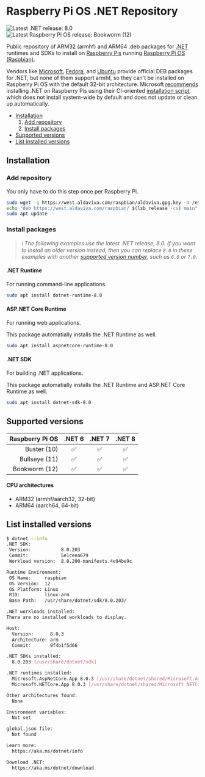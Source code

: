 Raspberry Pi OS .NET Repository
===

![Latest .NET release: 8.0](https://img.shields.io/badge/Latest%20release-8.0-success?logo=dotnet) ![Latest Raspberry Pi OS release: Bookworm (12)](https://img.shields.io/badge/Latest%20release-Bookworm%20(12)-success?logo=raspberrypi)

Public repository of ARM32 (armhf) and ARM64 .deb packages for [.NET](https://dotnet.microsoft.com/) runtimes and SDKs to install on [Raspberry Pis](https://www.raspberrypi.com) running [Raspberry Pi OS (Raspbian)](https://www.raspberrypi.com/software/operating-systems/).

Vendors like [Microsoft](https://learn.microsoft.com/en-us/dotnet/core/install/linux-debian), [Fedora](https://packages.fedoraproject.org/pkgs/dotnet8.0/), and [Ubuntu](https://packages.ubuntu.com/source/mantic/dotnet8) provide official DEB packages for .NET, but none of them support armhf, so they can't be installed on Raspberry Pi OS with the default 32-bit architecture. Microsoft [recommends](https://learn.microsoft.com/en-us/dotnet/iot/deployment) installing .NET on Raspberry Pis using their CI-oriented [installation script](https://learn.microsoft.com/en-us/dotnet/core/tools/dotnet-install-script), which does not install system-wide by default and does not update or clean up automatically.

<!-- MarkdownTOC autolink="true" bracket="round" autoanchor="false" levels="1,2,3" bullets="-,1." -->

- [Installation](#installation)
    1. [Add repository](#add-repository)
    1. [Install packages](#install-packages)
- [Supported versions](#supported-versions)
- [List installed versions](#list-installed-versions)

<!-- /MarkdownTOC -->

## Installation

### Add repository

You only have to do this step once per Raspberry Pi.
```sh
sudo wget -q https://west.aldaviva.com/raspbian/aldaviva.gpg.key -O /etc/apt/trusted.gpg.d/aldaviva.gpg
echo "deb https://west.aldaviva.com/raspbian/ $(lsb_release -cs) main" | sudo tee /etc/apt/sources.list.d/aldaviva.list > /dev/null
sudo apt update
```

### Install packages

> ℹ *The following examples use the latest .NET release, 8.0. If you want to install an older version instead, then you can replace `8.0` in these examples with another [supported version number](#supported-versions), such as `6.0` or `7.0`.*

#### .NET Runtime

For running command-line applications.
```sh
sudo apt install dotnet-runtime-8.0
```

#### ASP.NET Core Runtime

For running web applications.

This package automatially installs the .NET Runtime as well.
```sh
sudo apt install aspnetcore-runtime-8.0
```

#### .NET SDK

For building .NET applications.

This package automatially installs the .NET Runtime and ASP.NET Core Runtime as well.
```sh
sudo apt install dotnet-sdk-8.0
```

## Supported versions

|Raspberry Pi OS|.NET 6|.NET 7|.NET 8|
|-:|:-:|:-:|:-:|
|Buster (10)|✅|✅|✅|
|Bullseye (11)|✅|✅|✅|
|Bookworm (12)|✅|✅|✅|

#### CPU architectures
- ARM32 (armhf/aarch32, 32-bit)
- ARM64 (aarch64, 64-bit)

## List installed versions

```sh
$ dotnet --info
.NET SDK:
 Version:           8.0.203
 Commit:            5e1ceea679
 Workload version:  8.0.200-manifests.4e94be9c

Runtime Environment:
 OS Name:     raspbian
 OS Version:  12
 OS Platform: Linux
 RID:         linux-arm
 Base Path:   /usr/share/dotnet/sdk/8.0.203/

.NET workloads installed:
There are no installed workloads to display.

Host:
  Version:      8.0.3
  Architecture: arm
  Commit:       9f4b1f5d66

.NET SDKs installed:
  8.0.203 [/usr/share/dotnet/sdk]

.NET runtimes installed:
  Microsoft.AspNetCore.App 8.0.3 [/usr/share/dotnet/shared/Microsoft.AspNetCore.App]
  Microsoft.NETCore.App 8.0.3 [/usr/share/dotnet/shared/Microsoft.NETCore.App]

Other architectures found:
  None

Environment variables:
  Not set

global.json file:
  Not found

Learn more:
  https://aka.ms/dotnet/info

Download .NET:
  https://aka.ms/dotnet/download
```